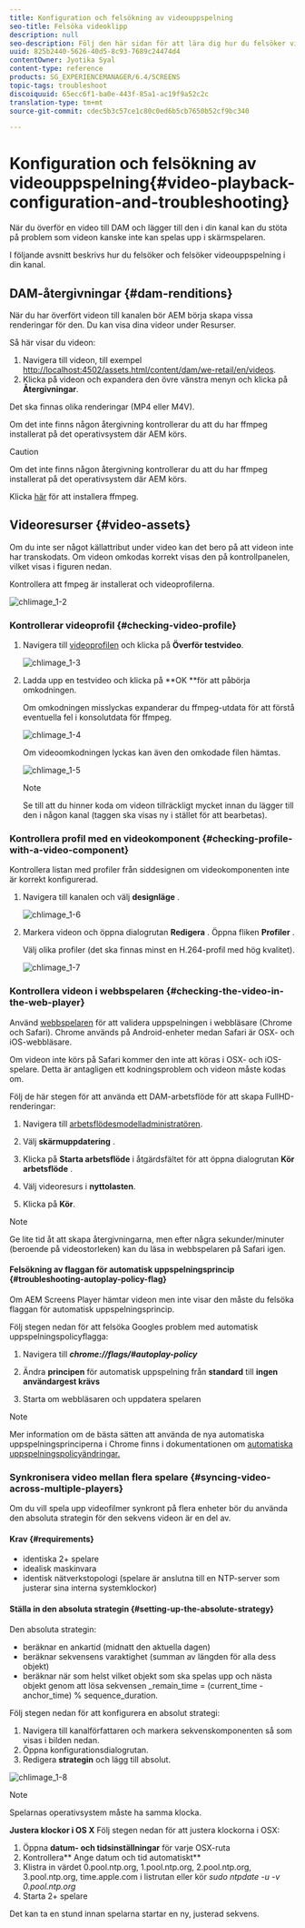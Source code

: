 ```yaml
---
title: Konfiguration och felsökning av videouppspelning
seo-title: Felsöka videoklipp
description: null
seo-description: Följ den här sidan för att lära dig hur du felsöker videoklipp. När du överför en video till DAM och lägger till den i din kanal kan det uppstå problem som videon kanske inte kan spelas upp i skärmspelaren och i det här avsnittet beskrivs hur du felsöker och felsöker videouppspelning i din kanal.
uuid: 825b2440-5626-40d5-8c93-7689c24474d4
contentOwner: Jyotika Syal
content-type: reference
products: SG_EXPERIENCEMANAGER/6.4/SCREENS
topic-tags: troubleshoot
discoiquuid: 65ecc6f1-ba0e-443f-85a1-ac19f9a52c2c
translation-type: tm+mt
source-git-commit: cdec5b3c57ce1c80c0ed6b5cb7650b52cf9bc340

---
```



# Konfiguration och felsökning av videouppspelning{#video-playback-configuration-and-troubleshooting}

När du överför en video till DAM och lägger till den i din kanal kan du stöta på problem som videon kanske inte kan spelas upp i skärmspelaren.

I följande avsnitt beskrivs hur du felsöker och felsöker videouppspelning i din kanal.

## DAM-återgivningar {#dam-renditions}

När du har överfört videon till kanalen bör AEM börja skapa vissa renderingar för den. Du kan visa dina videor under Resurser.

Så här visar du videon:

1. Navigera till videon, till exempel [http://localhost:4502/assets.html/content/dam/we-retail/en/videos](http://localhost:4502/assets.html/content/dam/we-retail/en/videos).
1. Klicka på videon och expandera den övre vänstra menyn och klicka på **Återgivningar**.

Det ska finnas olika renderingar (MP4 eller M4V).

Om det inte finns någon återgivning kontrollerar du att du har ffmpeg installerat på det operativsystem där AEM körs.

>[!CAUTION]
>
>Om det inte finns någon återgivning kontrollerar du att du har ffmpeg installerat på det operativsystem där AEM körs.
>
>Klicka [här](https://evermeet.cx/ffmpeg/) för att installera ffmpeg.

## Videoresurser {#video-assets}

Om du inte ser något källattribut under video kan det bero på att videon inte har transkodats. Om videon omkodas korrekt visas den på kontrollpanelen, vilket visas i figuren nedan.

Kontrollera att fmpeg är installerat och videoprofilerna.

![chlimage_1-2](assets/chlimage_1-2.png)

### Kontrollerar videoprofil {#checking-video-profile}

1. Navigera till [videoprofilen](http://localhost:4502/etc/dam/video.html) och klicka på **Överför testvideo**.

   ![chlimage_1-3](assets/chlimage_1-3.png)

1. Ladda upp en testvideo och klicka på **OK **för att påbörja omkodningen.

   Om omkodningen misslyckas expanderar du ffmpeg-utdata för att förstå eventuella fel i konsolutdata för ffmpeg.

   ![chlimage_1-4](assets/chlimage_1-4.png)

   Om videoomkodningen lyckas kan även den omkodade filen hämtas.

   ![chlimage_1-5](assets/chlimage_1-5.png)

   >[!NOTE]
   >
   >Se till att du hinner koda om videon tillräckligt mycket innan du lägger till den i någon kanal (taggen ska visas ny i stället för att bearbetas).

### Kontrollera profil med en videokomponent {#checking-profile-with-a-video-component}

Kontrollera listan med profiler från siddesignen om videokomponenten inte är korrekt konfigurerad.

1. Navigera till kanalen och välj **designläge** .

   ![chlimage_1-6](assets/chlimage_1-6.png)

1. Markera videon och öppna dialogrutan **Redigera** . Öppna fliken **Profiler** .

   Välj olika profiler (det ska finnas minst en H.264-profil med hög kvalitet).

   ![chlimage_1-7](assets/chlimage_1-7.png)

### Kontrollera videon i webbspelaren {#checking-the-video-in-the-web-player}

Använd [webbspelaren](http://localhost:4502/content/mobileapps/cq-screens-player/firmware.html/content/screens/we-retail/locations/demo/flagship/single/device0) för att validera uppspelningen i webbläsare (Chrome och Safari). Chrome används på Android-enheter medan Safari är OSX- och iOS-webbläsare.

Om videon inte körs på Safari kommer den inte att köras i OSX- och iOS-spelare. Detta är antagligen ett kodningsproblem och videon måste kodas om.

Följ de här stegen för att använda ett DAM-arbetsflöde för att skapa FullHD-renderingar:

1. Navigera till [arbetsflödesmodelladministratören](http://localhost:4502/libs/cq/workflow/admin/console/content/models.html/etc/workflow/models).
1. Välj **skärmuppdatering** .
1. Klicka på **Starta arbetsflöde** i åtgärdsfältet för att öppna dialogrutan **Kör arbetsflöde** .

1. Välj videoresurs i **nyttolasten**.
1. Klicka på **Kör**.

>[!NOTE]
>
>Ge lite tid åt att skapa återgivningarna, men efter några sekunder/minuter (beroende på videostorleken) kan du läsa in webbspelaren på Safari igen.

#### Felsökning av flaggan för automatisk uppspelningsprincip {#troubleshooting-autoplay-policy-flag}

Om AEM Screens Player hämtar videon men inte visar den måste du felsöka flaggan för automatisk uppspelningsprincip.

Följ stegen nedan för att felsöka Googles problem med automatisk uppspelningspolicyflagga:

1. Navigera till ***chrome://flags/#autoplay-policy***
1. Ändra **principen** för automatisk uppspelning från **standard** till **ingen användargest krävs**

1. Starta om webbläsaren och uppdatera spelaren

>[!NOTE]
>
>Mer information om de bästa sätten att använda de nya automatiska uppspelningsprinciperna i Chrome finns i dokumentationen om [automatiska uppspelningspolicyändringar.](https://developers.google.com/web/updates/2017/09/autoplay-policy-changes#webaudio)

### Synkronisera video mellan flera spelare {#syncing-video-across-multiple-players}

Om du vill spela upp videofilmer synkront på flera enheter bör du använda den absoluta strategin för den sekvens videon är en del av.

#### Krav {#requirements}

* identiska 2+ spelare
* idealisk maskinvara
* identisk nätverkstopologi (spelare är anslutna till en NTP-server som justerar sina interna systemklockor)

#### Ställa in den absoluta strategin {#setting-up-the-absolute-strategy}

Den absoluta strategin:

* beräknar en ankartid (midnatt den aktuella dagen)
* beräknar sekvensens varaktighet (summan av längden för alla dess objekt)
* beräknar när som helst vilket objekt som ska spelas upp och nästa objekt genom att lösa sekvensen _remain_time = (current_time - anchor_time) % sequence_duration.

Följ stegen nedan för att konfigurera en absolut strategi:

1. Navigera till kanalförfattaren och markera sekvenskomponenten så som visas i bilden nedan.
1. Öppna konfigurationsdialogrutan.
1. Redigera **strategin** och lägg till absolut.

![chlimage_1-8](assets/chlimage_1-8.png)

>[!NOTE]
>
>Spelarnas operativsystem måste ha samma klocka.

**Justera klockor i OS X** Följ stegen nedan för att justera klockorna i OSX:

1. Öppna **datum- och tidsinställningar** för varje OSX-ruta
1. Kontrollera** Ange datum och tid automatiskt**
1. Klistra in värdet 0.pool.ntp.org, 1.pool.ntp.org, 2.pool.ntp.org, 3.pool.ntp.org, time.apple.com i listrutan eller kör *sudo ntpdate -u -v 0.pool.ntp.org*
1. Starta 2+ spelare

Det kan ta en stund innan spelarna startar en ny, justerad sekvens.

